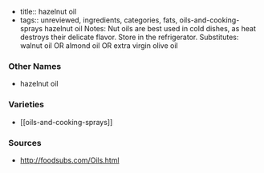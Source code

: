 - title:: hazelnut oil
- tags:: unreviewed, ingredients, categories, fats, oils-and-cooking-sprays
hazelnut oil Notes: Nut oils are best used in cold dishes, as heat destroys their delicate flavor. Store in the refrigerator. Substitutes: walnut oil OR almond oil OR extra virgin olive oil

### Other Names

* hazelnut oil

### Varieties

* [[oils-and-cooking-sprays]]

### Sources
* http://foodsubs.com/Oils.html
